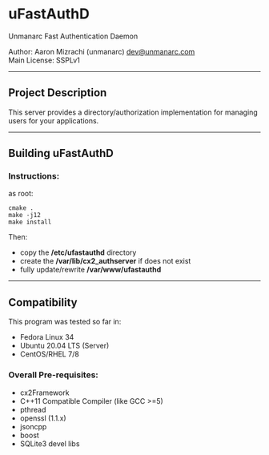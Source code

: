 # uFastAuthD 

Unmanarc Fast Authentication Daemon  
  
Author: Aaron Mizrachi (unmanarc) <dev@unmanarc.com>   
Main License: SSPLv1   


***
## Project Description

This server provides a directory/authorization implementation for managing users for your applications.

***
## Building uFastAuthD

### Instructions:

as root:

```
cmake .
make -j12
make install
```

Then:
- copy the **/etc/ufastauthd** directory
- create the **/var/lib/cx2_authserver** if does not exist
- fully update/rewrite **/var/www/ufastauthd**


***
## Compatibility

This program was tested so far in:

* Fedora Linux 34
* Ubuntu 20.04 LTS (Server)
* CentOS/RHEL 7/8

### Overall Pre-requisites:

* cx2Framework
* C++11 Compatible Compiler (like GCC >=5)
* pthread
* openssl (1.1.x)
* jsoncpp
* boost
* SQLite3 devel libs
